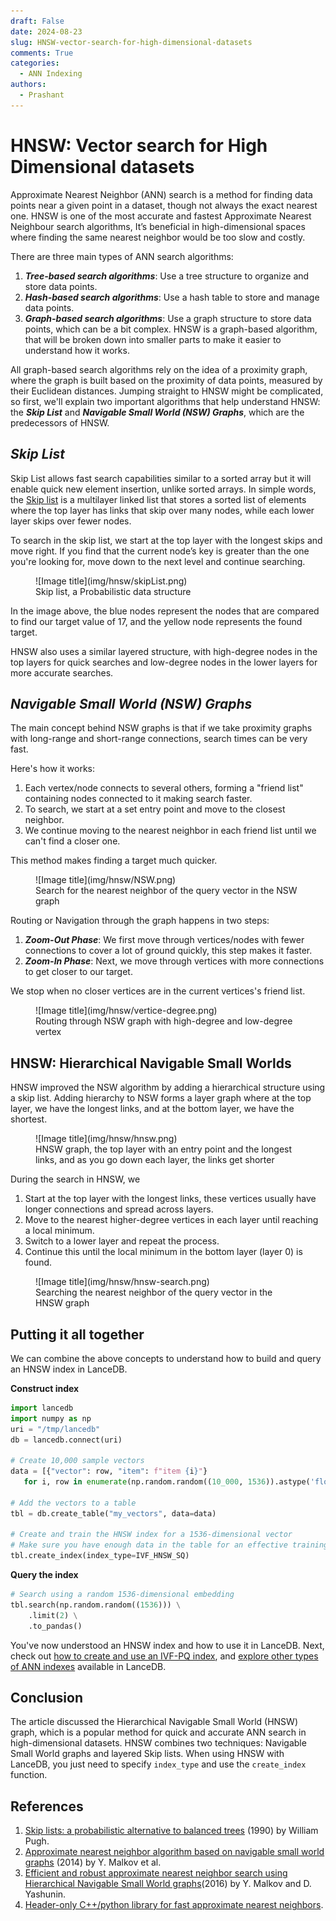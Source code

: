 ```yaml
---
draft: False
date: 2024-08-23
slug: HNSW-vector-search-for-high-dimensional-datasets
comments: True
categories:
  - ANN Indexing
authors:
  - Prashant
---
```


# HNSW: Vector search for High Dimensional datasets

Approximate Nearest Neighbor (ANN) search is a method for finding data points near a given point in a dataset, though not always the exact nearest one. HNSW is one of the most accurate and fastest Approximate Nearest Neighbour search algorithms, It’s beneficial in high-dimensional spaces where finding the same nearest neighbor would be too slow and costly. 

There are three main types of ANN search algorithms:

1. ***Tree-based search algorithms***: Use a tree structure to organize and store data points.
2. ***Hash-based search algorithms***: Use a hash table to store and manage data points.
3. ***Graph-based search algorithms***: Use a graph structure to store data points, which can be a bit complex. HNSW is a graph-based algorithm, that will be broken down into smaller parts to make it easier to understand how it works.

All graph-based search algorithms rely on the idea of a proximity graph, where the graph is built based on the proximity of data points, measured by their Euclidean distances. Jumping straight to HNSW might be complicated, so first, we'll explain two important algorithms that help understand HNSW: the ***Skip List*** and ***Navigable Small World (NSW) Graphs***, which are the predecessors of HNSW.

<!-- more -->

## *Skip List*
Skip List allows fast search capabilities similar to a sorted array but it will enable quick new element insertion, unlike sorted arrays.  In simple words, the [Skip list](https://brilliant.org/wiki/skip-lists/#:~:text=The%20skip%20list%20is%20a,elements%2C%20but%20no%20new%20elements.) is a multilayer linked list that stores a sorted list of elements where the top layer has links that skip over many nodes, while each lower layer skips over fewer nodes.

To search in the skip list, we start at the top layer with the longest skips and move right. If you find that the current node’s key is greater than the one you're looking for, move down to the next level and continue searching.

<figure markdown="span">
  ![Image title](img/hnsw/skipList.png)
  <figcaption>Skip list, a Probabilistic data structure</figcaption>
</figure>


In the image above, the blue nodes represent the nodes that are compared to find our target value of 17, and the yellow node represents the found target.

HNSW also uses a similar layered structure, with high-degree nodes in the top layers for quick searches and low-degree nodes in the lower layers for more accurate searches.

## *Navigable Small World (NSW) Graphs*
The main concept behind NSW graphs is that if we take proximity graphs with long-range and short-range connections, search times can be very fast.

Here's how it works:

1. Each vertex/node connects to several others, forming a "friend list" containing nodes connected to it making search faster.
2. To search, we start at a set entry point and move to the closest neighbor.
3. We continue moving to the nearest neighbor in each friend list until we can't find a closer one.

This method makes finding a target much quicker.

<figure markdown="span">
  ![Image title](img/hnsw/NSW.png)
  <figcaption>Search for the nearest neighbor of the query vector in the NSW graph</figcaption>
</figure>


 
Routing or Navigation through the graph happens in two steps:

1. ***Zoom-Out Phase***: We first move through vertices/nodes with fewer connections to cover a lot of ground quickly, this step makes it faster.
2. ***Zoom-In Phase***: Next, we move through vertices with more connections to get closer to our target.

We stop when no closer vertices are in the current vertices's friend list.

<figure markdown="span">
  ![Image title](img/hnsw/vertice-degree.png)
  <figcaption>Routing through NSW graph with high-degree and low-degree vertex</figcaption>
</figure>


 
## HNSW: Hierarchical Navigable Small Worlds
HNSW improved the NSW algorithm by adding a hierarchical structure using a skip list. Adding hierarchy to NSW forms a layer graph where at the top layer, we have the longest links, and at the bottom layer, we have the shortest.

<figure markdown="span">
  ![Image title](img/hnsw/hnsw.png)
  <figcaption>HNSW graph, the top layer with an entry point and the longest links, and as you go down each layer, the links get shorter</figcaption>
</figure>


 
During the search in HNSW, we

1. Start at the top layer with the longest links, these vertices usually have longer connections and spread across layers.
2. Move to the nearest higher-degree vertices in each layer until reaching a local minimum.
3. Switch to a lower layer and repeat the process.
4. Continue this until the local minimum in the bottom layer (layer 0) is found.

<figure markdown="span">
  ![Image title](img/hnsw/hnsw-search.png)
  <figcaption>Searching the nearest neighbor of the query vector in the HNSW graph</figcaption>
</figure>


 
## Putting it all together
We can combine the above concepts to understand how to build and query an HNSW index in LanceDB.

**Construct index**

```python
import lancedb
import numpy as np
uri = "/tmp/lancedb"
db = lancedb.connect(uri)

# Create 10,000 sample vectors
data = [{"vector": row, "item": f"item {i}"}
   for i, row in enumerate(np.random.random((10_000, 1536)).astype('float32'))]

# Add the vectors to a table
tbl = db.create_table("my_vectors", data=data)

# Create and train the HNSW index for a 1536-dimensional vector
# Make sure you have enough data in the table for an effective training step
tbl.create_index(index_type=IVF_HNSW_SQ)
```

**Query the index**
```python
# Search using a random 1536-dimensional embedding
tbl.search(np.random.random((1536))) \
    .limit(2) \
    .to_pandas()
```

You've now understood an HNSW index and how to use it in LanceDB. Next, check out [how to create and use an IVF-PQ index](https://blog.lancedb.com/benchmarking-lancedb-92b01032874a-2/), and [explore other types of ANN indexes](https://lancedb.github.io/lancedb/ann_indexes/) available in LanceDB.

## Conclusion
The article discussed the Hierarchical Navigable Small World (HNSW) graph, which is a popular method for quick and accurate ANN search in high-dimensional datasets. HNSW combines two techniques: Navigable Small World graphs and layered Skip lists. When using HNSW with LanceDB, you just need to specify `index_type` and use the `create_index` function.

## References
1. [Skip lists: a probabilistic alternative to balanced trees](https://15721.courses.cs.cmu.edu/spring2018/papers/08-oltpindexes1/pugh-skiplists-cacm1990.pdf) (1990) by William Pugh.
2. [Approximate nearest neighbor algorithm based on navigable small world graphs](https://publications.hse.ru/mirror/pubs/share/folder/x5p6h7thif/direct/128296059) (2014) by Y. Malkov et al.
3. [Efficient and robust approximate nearest neighbor search using Hierarchical Navigable Small World graphs](https://arxiv.org/abs/1603.09320)(2016) by Y. Malkov and D. Yashunin.
4. [Header-only C++/python library for fast approximate nearest neighbors](https://github.com/nmslib/hnswlib).